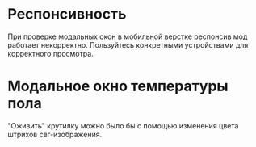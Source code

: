# Респонсивность
При проверке модальных окон в мобильной верстке респонсив мод работает некорректно. 
Пользуйтесь конкретными устройствами для корректного просмотра.

# Модальное окно температуры пола
"Оживить" крутилку можно было бы с помощью изменения цвета штрихов свг-изображения.
